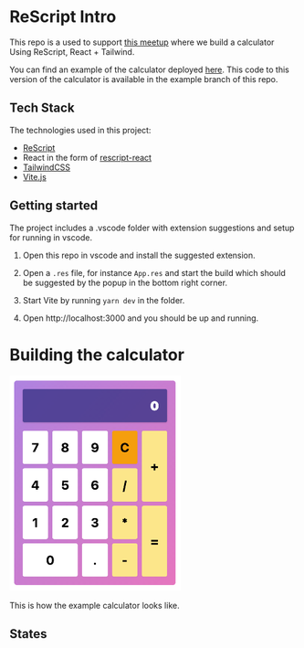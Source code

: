 # ReScript Intro

This repo is a used to support [this meetup](https://www.meetup.com/spiced-academy/events/279779940) where we build a calculator Using ReScript, React + Tailwind.

You can find an example of the calculator deployed [here](https://rescript-calculator.netlify.app/). This code to this version of the calculator is available in the example branch of this repo.

## Tech Stack

The technologies used in this project:

- [ReScript](https://rescript-lang.org/)
- React in the form of [rescript-react](https://rescript-lang.org/docs/react/latest/introduction#sidebar)
- [TailwindCSS](https://tailwindcss.com/)
- [Vite.js](https://vitejs.dev/)

## Getting started

The project includes a .vscode folder with extension suggestions and setup for running in vscode.

1. Open this repo in vscode and install the suggested extension.

2. Open a `.res` file, for instance `App.res` and start the build which should be suggested by the popup in the bottom right corner.

3. Start Vite by running `yarn dev` in the folder.

4. Open http://localhost:3000 and you should be up and running.

# Building the calculator

![Example calculator](media/calculator.png)

This is how the example calculator looks like.

## States
